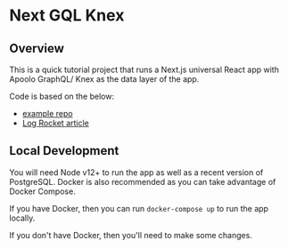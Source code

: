 # Next GQL Knex
## Overview
This is a quick tutorial project that runs a Next.js universal React app with Apoolo GraphQL/ Knex as the data layer of the app.

Code is based on the below:
- [example repo](https://github.com/bengrunfeld/nextjs-apollo-app)
- [Log Rocket article](https://blog.logrocket.com/building-a-graphql-server-in-next-js)

## Local Development
You will need Node v12+ to run the app as well as a recent version of PostgreSQL. Docker is also recommended as you can take advantage of Docker Compose.

If you have Docker, then you can run `docker-compose up` to run the app locally.

If you don't have Docker, then you'll need to make some changes.